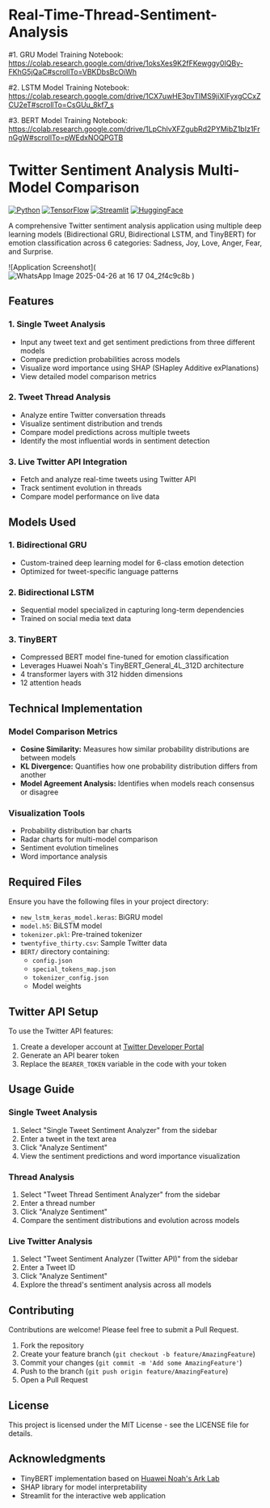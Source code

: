 # Real-Time-Thread-Sentiment-Analysis

#1. GRU Model Training Notebook:
https://colab.research.google.com/drive/1oksXes9K2fFKewggy0IQBy-FKhG5jQaC#scrollTo=VBKDbsBcOiWh

#2. LSTM Model Training Notebook:
https://colab.research.google.com/drive/1CX7uwHE3pvTIMS9jiXIFyxgCCxZCU2eT#scrollTo=CsGUu_8kf7_s

#3. BERT Model Training Notebook:
https://colab.research.google.com/drive/1LpChlvXFZgubRd2PYMibZ1bIz1FrnGgW#scrollTo=pWEdxNOQPGTB

# Twitter Sentiment Analysis Multi-Model Comparison

[![Python](https://img.shields.io/badge/Python-3.7+-blue.svg)](https://www.python.org/)
[![TensorFlow](https://img.shields.io/badge/TensorFlow-2.x-orange.svg)](https://www.tensorflow.org/)
[![Streamlit](https://img.shields.io/badge/Streamlit-1.x-red.svg)](https://streamlit.io/)
[![HuggingFace](https://img.shields.io/badge/HuggingFace-Transformers-yellow.svg)](https://huggingface.co/transformers/)

A comprehensive Twitter sentiment analysis application using multiple deep learning models (Bidirectional GRU, Bidirectional LSTM, and TinyBERT) for emotion classification across 6 categories: Sadness, Joy, Love, Anger, Fear, and Surprise.

![Application Screenshot](![WhatsApp Image 2025-04-26 at 16 17 04_2f4c9c8b](https://github.com/user-attachments/assets/1e3f0395-7a8b-4a8a-a4b2-345bf9ed2513)
)

## Features

### 1. Single Tweet Analysis
- Input any tweet text and get sentiment predictions from three different models
- Compare prediction probabilities across models
- Visualize word importance using SHAP (SHapley Additive exPlanations)
- View detailed model comparison metrics

### 2. Tweet Thread Analysis
- Analyze entire Twitter conversation threads
- Visualize sentiment distribution and trends
- Compare model predictions across multiple tweets
- Identify the most influential words in sentiment detection

### 3. Live Twitter API Integration
- Fetch and analyze real-time tweets using Twitter API
- Track sentiment evolution in threads
- Compare model performance on live data

## Models Used

### 1. Bidirectional GRU
- Custom-trained deep learning model for 6-class emotion detection
- Optimized for tweet-specific language patterns

### 2. Bidirectional LSTM
- Sequential model specialized in capturing long-term dependencies
- Trained on social media text data

### 3. TinyBERT
- Compressed BERT model fine-tuned for emotion classification
- Leverages Huawei Noah's TinyBERT_General_4L_312D architecture
- 4 transformer layers with 312 hidden dimensions
- 12 attention heads

## Technical Implementation

### Model Comparison Metrics
- **Cosine Similarity:** Measures how similar probability distributions are between models
- **KL Divergence:** Quantifies how one probability distribution differs from another
- **Model Agreement Analysis:** Identifies when models reach consensus or disagree

### Visualization Tools
- Probability distribution bar charts
- Radar charts for multi-model comparison
- Sentiment evolution timelines
- Word importance analysis

## Required Files

Ensure you have the following files in your project directory:

- `new_lstm_keras_model.keras`: BiGRU model
- `model.h5`: BiLSTM model
- `tokenizer.pkl`: Pre-trained tokenizer
- `twentyfive_thirty.csv`: Sample Twitter data
- `BERT/` directory containing:
  - `config.json`
  - `special_tokens_map.json`
  - `tokenizer_config.json`
  - Model weights

## Twitter API Setup

To use the Twitter API features:
1. Create a developer account at [Twitter Developer Portal](https://developer.twitter.com/en/portal/dashboard)
2. Generate an API bearer token
3. Replace the `BEARER_TOKEN` variable in the code with your token

## Usage Guide

### Single Tweet Analysis
1. Select "Single Tweet Sentiment Analyzer" from the sidebar
2. Enter a tweet in the text area
3. Click "Analyze Sentiment"
4. View the sentiment predictions and word importance visualization

### Thread Analysis
1. Select "Tweet Thread Sentiment Analyzer" from the sidebar
2. Enter a thread number
3. Click "Analyze Sentiment"
4. Compare the sentiment distributions and evolution across models

### Live Twitter Analysis
1. Select "Tweet Sentiment Analyzer (Twitter API)" from the sidebar
2. Enter a Tweet ID
3. Click "Analyze Sentiment"
4. Explore the thread's sentiment analysis across all models

## Contributing

Contributions are welcome! Please feel free to submit a Pull Request.

1. Fork the repository
2. Create your feature branch (`git checkout -b feature/AmazingFeature`)
3. Commit your changes (`git commit -m 'Add some AmazingFeature'`)
4. Push to the branch (`git push origin feature/AmazingFeature`)
5. Open a Pull Request

## License

This project is licensed under the MIT License - see the LICENSE file for details.

## Acknowledgments

- TinyBERT implementation based on [Huawei Noah's Ark Lab](https://github.com/huawei-noah/Pretrained-Language-Model/tree/master/TinyBERT)
- SHAP library for model interpretability
- Streamlit for the interactive web application
